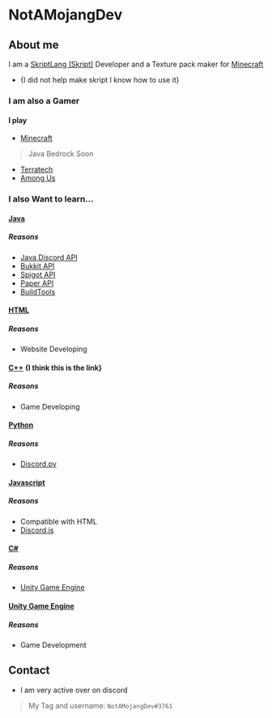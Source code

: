 # NotAMojangDev

## About me
I am a [SkriptLang (Skript)](https://github.com/SkriptLang/Skript/) Developer and a Texture pack maker for [Minecraft](https://minecraft.net)
- {I did not help make skript I know how to use it}
### I am also a Gamer
#### I play
- [Minecraft](https://minecraft.net/)
> Java
> Bedrock Soon
- [Terratech](https://terratechgame.com/)
- [Among Us](https://www.innersloth.com/games/among-us/)

### I also Want to learn...
#### [Java](https://java.com/)
##### Reasons
- [Java Discord API](https://github.com/DV8FromTheWorld/JDA)
- [Bukkit API](https://hub.spigotmc.org/javadocs/bukkit/)
- [Spigot API](https://hub.spigotmc.org/nexus/content/repositories/snapshots/org/spigotmc/spigot-api/)
- [Paper API](https://papermc.io/javadocs/paper/1.16/)
- [BuildTools](https://hub.spigotmc.org/jenkins/job/BuildTools/)
#### [HTML](https://HTML.com/)
##### Reasons
- Website Developing
#### [C++](https://isocpp.org/) {I think this is the link}
##### Reasons
- Game Developing
#### [Python](https://python.org/)
##### Reasons
- [Discord.py](https://discordpy.readthedocs.io/en/stable/#)
#### [Javascript](https://javascript.com/)
##### Reasons
- Compatible with HTML
- [Discord.js](https://discord.js.org/)
#### [C#](https://dotnet.microsoft.com/en-us/apps/aspnet/web-apps)
##### Reasons
- [Unity Game Engine](https://unity.com)
#### [Unity Game Engine](https://unity.com)
##### Reasons
- Game Development


## Contact
- I am very active over on discord
> My Tag and username: `NotAMojangDev#3761`
